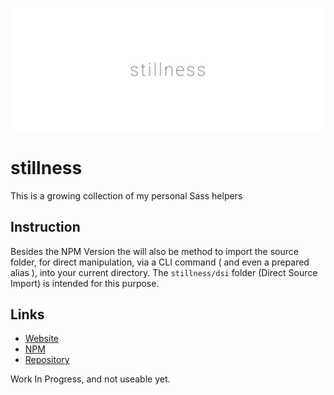 ![](./assets/img/banner.png)

# stillness

This is a growing collection of my personal Sass helpers

## Instruction

Besides the NPM Version the will also be method to import the source folder, for direct manipulation, via a CLI command ( and even a prepared alias ), into your current directory. The `stillness/dsi` folder (Direct Source Import) is intended for this purpose.

## Links

- [Website](https://nibru.dev/stillness)
- [NPM](https://www.npmjs.com/package/stillness)
- [Repository](https://github.com/nikbrunner/stillness)

Work In Progress, and not useable yet.
